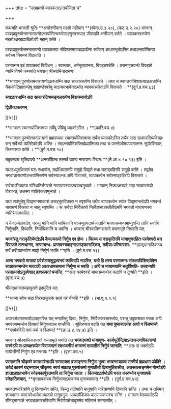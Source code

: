 +++
title = "परब्रह्मणो व्यापकताऽन्तर्यामिता च"

+++

कथयति भगवती श्रुतिः **अणोरणीयान् महतो महीयान् **(श्वेता.उ.३.२०), (कठ.उ.२.२०) भगवान् परब्रह्मपुरुषोत्तमनारायणोऽन्तर्यामिस्वरूपेणाऽणुस्वरूपात् जीवादपि अणीयान् वर्तते । व्यापकस्वरूपेण महतोऽक्षरब्रह्मादितोऽपि महान् वर्तते ।

परब्रह्मपुरुषोत्तमनारायणो व्यापकतया जीवेश्वरमायाब्रह्मादीनां सर्वेषाम् आधारभूतोऽस्ति तथाऽन्तर्यामितया सर्वस्य नियमनं विदधाति ।

परमात्मन इदं व्यापकत्वं त्रिविधम् । स्वरूपतः, धर्मभूतज्ञानतः, विग्रहतश्चेति । वचनामृतग्रन्थे विग्रहतो व्याप्तिविषये कथयति भगवान् श्रीस्वामिनारायणः

**भगवान् पुरुषोत्तमनारायणोऽक्षरधाम्नि सदा साकाररूपेण विराजते । तथा च स्वान्तर्यामिशक्त्याऽक्षरधाम्नि नैककोटिब्रह्माण्डेषु ब्रह्माण्डेश्वरेषु चाऽन्वयभावेनाऽर्थात् व्यापकरूपेणाऽपि विराजते । **(दुर्ग.प्र.वच.६३)

**स्वाऽक्षरधाम्नि सदा साकारदिव्यमङ्गलरूपेण विराजमानोऽपि**

**द्वितीयप्रकरणम्**

[[५८]]

**भगवान् स्वान्तर्यामिशक्त्या सर्वेषु जीवेषु व्याप्तोऽस्ति । **(कारि.वच.४)

**भगवान् पुरुषोत्तमनारायणो ब्रह्मरूपया स्वान्तर्यामिशक्त्या सर्वत्र व्यापकोऽस्ति तथैव सदा साकारदिव्यविग्रहः सन् सर्वेभ्यो व्यतिरेकोऽपि अस्ति । साऽन्तर्यामिशक्तिर्ब्रह्मात्मिका तथा च परन्तेजोमयपरमात्मनः सूर्यरश्मिवत् किरणरूपा वर्तते । **(दुर्ग.म.वच.१०)

तदुक्तञ्च श्रुतिवाक्ये **अन्तर्बहिश्च तत्सर्वं व्याप्य नारायणः स्थितः **(तै.आ.४.१०.१३) इति ।

यथाऽध्युदधिजलं घटः स्थाप्येत, तर्ह्यधिघटमपि समुद्रो विद्यते तथा घटाद्बहिरपि समुद्रो वर्तते । तद्वदेव भगवान्नारायणोऽन्तर्यामिरूपेण सर्वस्याऽन्तः अपि विराजते, व्यापकत्वेन सर्वस्माद्बहिरपि विराजते ।

सर्वत्राऽभिव्याप्य संस्थितिर्भगवतो नारायणस्याऽन्वयत्वमुच्यते । भगवान् निजाऽक्षरपदे सदा साकाररूपो विराजते, तत्तस्य व्यतिरेकत्वमुच्यते ।

यथा सर्वभूतेषु विद्यमानमाकाशं तत्तद्भूतविकारा न स्पृशन्ति तथैव व्यापकत्वेन सर्वत्र विद्यमानत्वेऽपि भगवन्तं नारायणं विकारा न जातु स्पृशन्ति । सः सर्वदा निर्विकारो निर्लेपश्चाऽस्तीतीदमपि भगवतो नारायणस्य व्यतिरेकत्वमस्ति ।

न केवलमेतावदेव, परन्तु यानि यानि मायिकानि पञ्चभूतपदार्थजातानि भगवत्सम्बन्धमाप्नुवन्ति तानि सर्वाणि निर्गुणानि, दिव्यानि, निर्मायिकानि च भवन्ति । भगवान् श्रीस्वामिनारायणो वचनामृते निगदति यत्

**भगवांस्तु नराकृतिचेष्टोऽपि कैवल्यरूपो निर्गुण एव ज्ञेयः । किञ्च स नराकृतिरपि मायागुणरहितः परमेश्वरो यत्र विराजते तत्स्थानम्**,  **तत्सम्बन्ध- प्राप्तवस्त्रवाहनाऽलङ्कारादिकम्**,  **तदीयाः परिचारकाः**,  **खाद्यपानादिकञ्च सर्वं तदीयप्रभावेण सद्यो निर्गुणं भवति **इति । (दुर्ग.म.वच.१३)

**अस्य भगवतो मायायां प्रवेशेऽप्यशुद्धत्वभयं क्वचिदपि नाऽस्ति**,  **यतो हि तस्य परमात्मनः संकल्पविशिष्टवेषेण साक्षात्सम्बन्धेन मायाऽपि अक्षरधामसमाना निर्गुणा च भवति । अपि च मायामयानि चतुर्विंशति- तत्त्वान्यपि परमात्मनोऽनुप्रवेशाद् ब्रह्मरूपतां भजन्ति**,  **अतः परमेश्वरो मायासम्बन्धेन कदापि न दुष्यति **इति । (वृत्ता.वच.७)

श्रीमद्भागवतमहापुराणे इदमुदितं यत्

**धाम्ना स्वेन सदा निरस्तकुहकं सत्यं परं धीमहि **इति । (भा.पु.१.१.१)

[[५९]]

अपरञ्चेदमाश्चर्याऽऽवहमस्ति यत् भगवाँस्तु दिव्यः, निर्गुणः, निर्विकारश्चास्त्येव, परन्तु तदुपासका भक्ता अपि भगवत्सम्बन्धेन दिव्यतां निर्गुणताञ्च यान्तीति । श्रुतिरप्यत्र वदति यत् **यथा पुष्करपलाश आपो न श्लिष्यन्ते**,  **एवमेवंविदि पापं कर्म न श्लिष्यते **(छा.उ.४.१४.७) इति ।

भगवान् श्रीस्वामिनारायणो वचनामृते भणति यत् **भगवद्भक्ते मायागुण- कार्यभूतेन्द्रियाऽन्तःकरणविकाराणां सत्त्वेऽपि सः प्रत्यक्षरूपेण विराजमानं स्वभजनीयं भगवन्तं मायातीतं निर्गुणं जानाति**,  **अतः स भक्तोऽपि मायोत्तीर्णो निर्गुण एव मन्तव्यः **इति । (वृत्ता.वच.५)

**परमात्मनि श्रीकृष्णे कामभावेनाऽपि समासक्ता व्रजाङ्गना निर्गुणा भूत्वा भगवन्मायाञ्च सन्तीर्य ब्रह्मधाम प्रपेदिरे । तत्रेदं कारणं यद्भगवान् श्रीकृष्णः स्वयं साक्षात् पुरुषोत्तमो गुणातीतो दिव्यमूर्तिरासीत्**,  **अतस्तत्सङ्गमेन गोप्योऽपि ज्ञाताऽज्ञातभावेन स्नेहमकार्षुस्तथापि ता निर्गुणा जाताः । किञ्चाऽऽर्षभोऽपि भरतः कारुण्येन मृगशावके स्नेहातिशयात्**,  **मृगशावकस्य निर्गुणत्वाऽभावाच्च मृगत्वमगमत् **इति । (दुर्ग.प्र.वच.४२)

भगवतश्चरित्राणि तु दिव्यान्येव सन्ति, किन्तु तदीयानि मानुषानि चरित्राण्यपि दिव्यानि सन्ति । तथा च तस्मिन् ज्ञायमानाः कामक्रोधलोभभयादयो मानुषगुणा अप्यलौकिकाः कल्याणकराश्च सन्ति । भगवान् वेदव्यासोऽपि श्रीमद्भागवते भगवदवतारचरित्राणि निर्वर्णयन्नेतादृशमेव महिमानं समगासीत् ।
